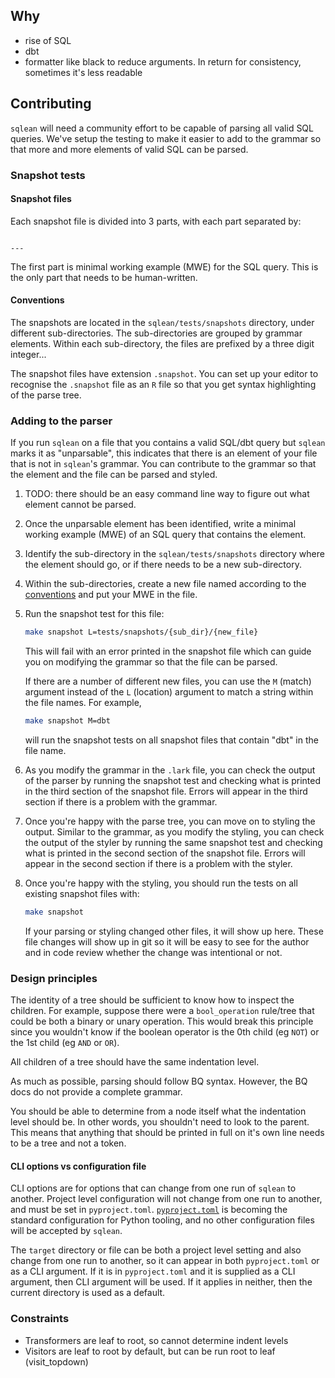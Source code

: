 ## Why

* rise of SQL
* dbt
* formatter like black to reduce arguments. In return for consistency, sometimes
  it's less readable


## Contributing

`sqlean` will need a community effort to be capable of parsing all valid SQL
queries. We've setup the testing to make it easier to add to the grammar so that
more and more elements of valid SQL can be parsed.

### Snapshot tests


#### Snapshot files

Each snapshot file is divided into 3 parts, with each part separated by:

```text

---

```

The first part is minimal working example (MWE) for the SQL query. This is the
only part that needs to be human-written.

#### Conventions

The snapshots are located in the `sqlean/tests/snapshots` directory, under
different sub-directories. The sub-directories are grouped by grammar elements.
Within each sub-directory, the files are prefixed by a three digit integer...

The snapshot files have extension `.snapshot`. You can set up your editor to
recognise the `.snapshot` file as an `R` file so that you get syntax
highlighting of the parse tree.

### Adding to the parser

If you run `sqlean` on a file that you contains a valid SQL/dbt query but
`sqlean` marks it as "unparsable", this indicates that there is an element of
your file that is not in `sqlean`'s grammar. You can contribute to the grammar
so that the element and the file can be parsed and styled.

1. TODO: there should be an easy command line way to figure out what element
   cannot be parsed.
1. Once the unparsable element has been identified, write a minimal working
   example (MWE) of an SQL query that contains the element.
1. Identify the sub-directory in the `sqlean/tests/snapshots` directory where
   the element should go, or if there needs to be a new sub-directory.
1. Within the sub-directories, create a new file named according to the
   [conventions](#conventions) and put your MWE in the file.
1. Run the snapshot test for this file:

   ```bash
   make snapshot L=tests/snapshots/{sub_dir}/{new_file}
   ```

   This will fail with an error printed in the snapshot file which can guide
   you on modifying the grammar so that the file can be parsed.

   If there are a number of different new files, you can use the `M` (match)
   argument instead of the `L` (location) argument to match a string within the
   file names. For example,

   ```bash
   make snapshot M=dbt
   ```

    will run the snapshot tests on all snapshot files that contain "dbt" in the
    file name.
1. As you modify the grammar in the `.lark` file, you can check the output of
   the parser by running the snapshot test and checking what is printed in the
   third section of the snapshot file. Errors will appear in the third section
   if there is a problem with the grammar.
1. Once you're happy with the parse tree, you can move on to styling the output.
   Similar to the grammar, as you modify the styling, you can check the output
   of the styler by running the same snapshot test and checking what is printed
   in the second section of the snapshot file. Errors will appear in the second
   section if there is a problem with the styler.
1. Once you're happy with the styling, you should run the tests on all existing
   snapshot files with:

   ```bash
   make snapshot
   ```

   If your parsing or styling changed other files, it will show up here. These
   file changes will show up in git so it will be easy to see for the author
   and in code review whether the change was intentional or not.




### Design principles

The identity of a tree should be sufficient to know how to inspect the children.
For example, suppose there were a `bool_operation` rule/tree that could be both
a binary or unary operation. This would break this principle since you wouldn't
know if the boolean operator is the 0th child (eg `NOT`) or the 1st child (eg
`AND` or `OR`).

All children of a tree should have the same indentation level.

As much as possible, parsing should follow BQ syntax. However, the BQ docs do
not provide a complete grammar.

You should be able to determine from a node itself what the indentation level
should be. In other words, you shouldn't need to look to the parent. This means
that anything that should be printed in full on it's own line needs to be a tree
and not a token.

#### CLI options vs configuration file

CLI options are for options that can change from one run of `sqlean` to another.
Project level configuration will not change from one run to another, and must be
set in `pyproject.toml`.
[`pyproject.toml`](https://snarky.ca/what-the-heck-is-pyproject-toml/) is
becoming the standard configuration for Python tooling, and no other
configuration files will be accepted by `sqlean`.

The `target` directory or file can be both a project level setting and also change
from one run to another, so it can appear in both `pyproject.toml` or as a CLI
argument. If it is in `pyproject.toml` and it is supplied as a CLI argument, then
CLI argument will be used. If it applies in neither, then the current directory
is used as a default.

### Constraints

* Transformers are leaf to root, so cannot determine indent levels
* Visitors are leaf to root by default, but can be run root to leaf (visit_topdown)

